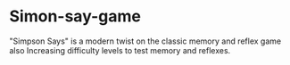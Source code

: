 # Simon-say-game
"Simpson Says" is a modern twist on the classic memory and reflex game also Increasing difficulty levels to test memory and reflexes.
